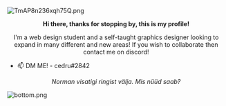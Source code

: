 ![TmAP8n236xqh75Q.png](https://imgur.com/RStl5iL.png)
<!-- You can edit this image in paint and host the image on https://sm.ms/ -->
<p align="center">
  <b><size=18>Hi there, thanks for stopping by, this is my profile!</size=18></b>
</p>
<p align="center">
I'm a web design student and a self-taught graphics designer looking to expand in many different and new areas! If you wish to collaborate then contact me on discord!
</p>

- 📫 DM ME! - cedru#2842



<p align="center">
  <i>Norman visatigi ringist välja. Mis nüüd saab?</i><br/>
</p>

![bottom.png](https://imgur.com/Oi9whDs.png)
